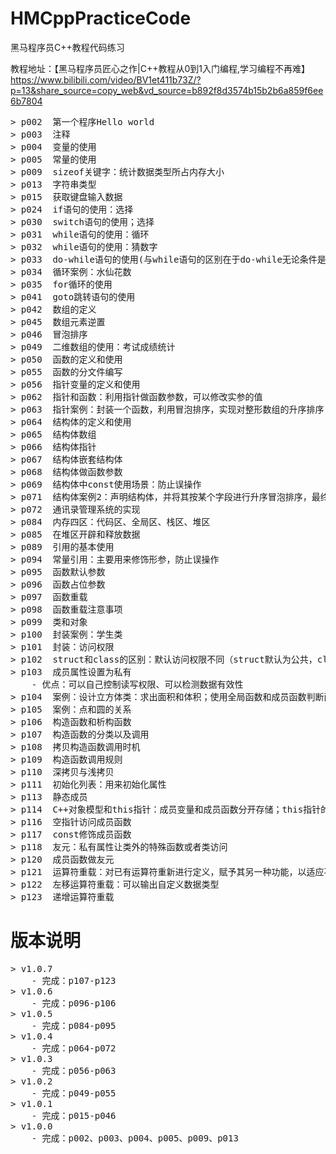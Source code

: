 
# HMCppPracticeCode
黑马程序员C++教程代码练习

教程地址：【黑马程序员匠心之作|C++教程从0到1入门编程,学习编程不再难】 https://www.bilibili.com/video/BV1et411b73Z/?p=13&share_source=copy_web&vd_source=b892f8d3574b15b2b6a859f6ee6b7804
<pre>
> p002  第一个程序Hello world
> p003  注释
> p004  变量的使用
> p005  常量的使用
> p009  sizeof关键字：统计数据类型所占内存大小
> p013  字符串类型
> p015  获取键盘输入数据
> p024  if语句的使用：选择
> p030  switch语句的使用；选择
> p031  while语句的使用：循环
> p032  while语句的使用：猜数字
> p033  do-while语句的使用(与while语句的区别在于do-while无论条件是否成立先执行一次)
> p034  循环案例：水仙花数
> p035  for循环的使用
> p041  goto跳转语句的使用
> p042  数组的定义
> p045  数组元素逆置
> p046  冒泡排序
> p049  二维数组的使用：考试成绩统计
> p050  函数的定义和使用
> p055  函数的分文件编写
> p056  指针变量的定义和使用
> p062  指针和函数：利用指针做函数参数，可以修改实参的值
> p063  指针案例：封装一个函数，利用冒泡排序，实现对整形数组的升序排序
> p064  结构体的定义和使用
> p065  结构体数组
> p066  结构体指针
> p067  结构体嵌套结构体
> p068  结构体做函数参数
> p069  结构体中const使用场景：防止误操作
> p071  结构体案例2：声明结构体，并将其按某个字段进行升序冒泡排序，最终打印结果
> p072  通讯录管理系统的实现
> p084  内存四区：代码区、全局区、栈区、堆区
> p085  在堆区开辟和释放数据
> p089  引用的基本使用
> p094  常量引用：主要用来修饰形参，防止误操作
> p095  函数默认参数
> p096  函数占位参数
> p097  函数重载
> p098  函数重载注意事项
> p099  类和对象
> p100  封装案例：学生类
> p101  封装：访问权限
> p102  struct和class的区别：默认访问权限不同（struct默认为公共，class默认为私有）
> p103  成员属性设置为私有
    - 优点：可以自己控制读写权限、可以检测数据有效性
> p104  案例：设计立方体类：求出面积和体积；使用全局函数和成员函数判断两个立方体是否相等
> p105  案例：点和圆的关系
> p106  构造函数和析构函数
> p107  构造函数的分类以及调用
> p108  拷贝构造函数调用时机
> p109  构造函数调用规则
> p110  深拷贝与浅拷贝
> p111  初始化列表：用来初始化属性
> p113  静态成员
> p114  C++对象模型和this指针：成员变量和成员函数分开存储；this指针的使用
> p116  空指针访问成员函数
> p117  const修饰成员函数
> p118  友元：私有属性让类外的特殊函数或者类访问
> p120  成员函数做友元
> p121  运算符重载：对已有运算符重新进行定义，赋予其另一种功能，以适应不同数据类型  加号运算符重载
> p122  左移运算符重载：可以输出自定义数据类型
> p123  递增运算符重载
</pre>


<h1>版本说明</h1>
<pre>
> v1.0.7    
    - 完成：p107-p123
> v1.0.6
    - 完成：p096-p106
> v1.0.5
    - 完成：p084-p095
> v1.0.4
    - 完成：p064-p072
> v1.0.3
    - 完成：p056-p063
> v1.0.2
    - 完成：p049-p055
> v1.0.1
    - 完成：p015-p046
> v1.0.0
    - 完成：p002、p003、p004、p005、p009、p013
</pre>